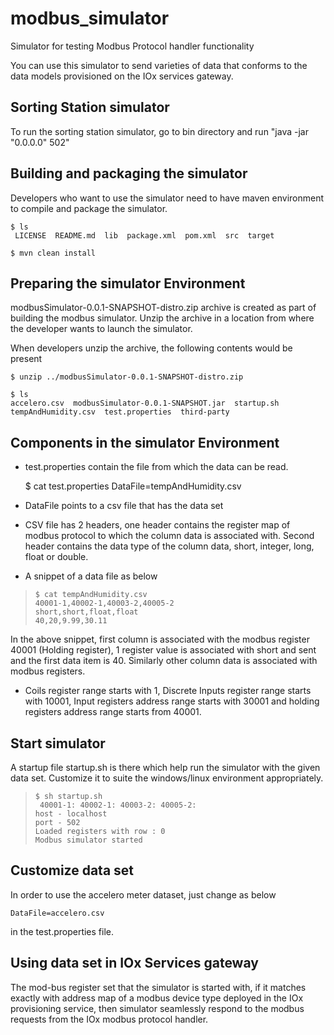 # modbus_simulator
Simulator for testing Modbus Protocol handler functionality

You can use this simulator to send varieties of data that conforms to the data models provisioned on the IOx services gateway.

## Sorting Station simulator ##

To run the sorting station simulator, go to bin directory and run
"java -jar <jar file> "0.0.0.0" 502"

## Building and packaging the simulator ##

Developers who want to use the simulator need to have maven environment to compile and package the simulator.


    $ ls
     LICENSE  README.md  lib  package.xml  pom.xml  src  target

    $ mvn clean install

## Preparing the simulator Environment ##

modbusSimulator-0.0.1-SNAPSHOT-distro.zip archive is created as part of building the modbus simulator. Unzip the archive in a location from where the developer wants to launch the simulator.

When developers unzip the archive, the following contents would be present

    $ unzip ../modbusSimulator-0.0.1-SNAPSHOT-distro.zip
    
    $ ls
    accelero.csv  modbusSimulator-0.0.1-SNAPSHOT.jar  startup.sh tempAndHumidity.csv  test.properties  third-party

## Components in the simulator Environment ##


- test.properties contain the file from which the data can be read.

    $ cat test.properties
    DataFile=tempAndHumidity.csv

- DataFile points to a csv file that has the data set

- CSV file has 2 headers, one header contains the register map of modbus protocol to which the column data is associated with. Second header contains the data type of the column data, short, integer, long, float or double.

- A snippet of a data file as below

>     $ cat tempAndHumidity.csv
>     40001-1,40002-1,40003-2,40005-2
>     short,short,float,float
>     40,20,9.99,30.11

In the above snippet, first column is associated with the modbus register 40001 (Holding register), 1 register value is associated with short and sent and the first data item is 40. Similarly other column data is associated with modbus registers.

- Coils register range starts with 1, Discrete Inputs register range starts with 10001, Input registers address range starts with 30001 and holding registers address range starts from 40001.

## Start simulator ##

A startup file startup.sh is there which help run the simulator with the given data set. Customize it to suite the windows/linux environment appropriately.

>     $ sh startup.sh
>      40001-1: 40002-1: 40003-2: 40005-2:
>     host - localhost
>     port - 502
>     Loaded registers with row : 0
>     Modbus simulator started

## Customize data set ##

In order to use the accelero meter dataset, just change  as below 

    DataFile=accelero.csv

in the test.properties file.

## Using data set in IOx Services gateway ##
The mod-bus register set that the simulator is started with, if it matches exactly with address map of a modbus device type deployed in the IOx provisioning service, then simulator seamlessly respond to the modbus requests from the IOx modbus protocol handler.
